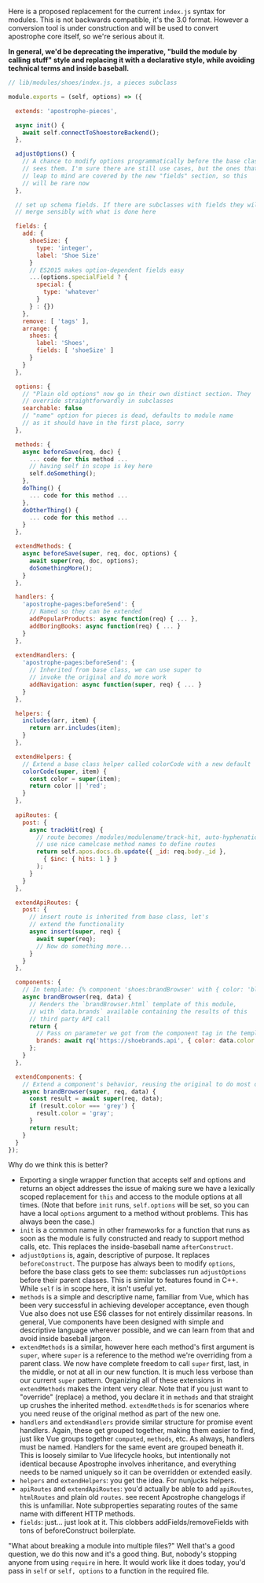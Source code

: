 Here is a proposed replacement for the current `index.js` syntax for modules. This is not backwards compatible, it's the 3.0 format. However a conversion tool is under construction and will be used to convert apostrophe core itself, so we're serious about it.

**In general, we'd be deprecating the imperative, "build the module by calling stuff" style and replacing it with a declarative style, while avoiding technical terms and inside baseball.**

```javascript
// lib/modules/shoes/index.js, a pieces subclass

module.exports = (self, options) => ({

  extends: 'apostrophe-pieces',

  async init() {
    await self.connectToShoestoreBackend();
  },

  adjustOptions() {
    // A chance to modify options programmatically before the base class
    // sees them. I'm sure there are still use cases, but the ones that
    // leap to mind are covered by the new "fields" section, so this
    // will be rare now
  },

  // set up schema fields. If there are subclasses with fields they will
  // merge sensibly with what is done here

  fields: {
    add: {
      shoeSize: {
        type: 'integer',
        label: 'Shoe Size'
      }
      // ES2015 makes option-dependent fields easy
      ...(options.specialField ? {
        special: {
          type: 'whatever'
        }
      } : {})
    },
    remove: [ 'tags' ],
    arrange: {
      shoes: {
        label: 'Shoes',
        fields: [ 'shoeSize' ]
      }
    }
  },

  options: {
    // "Plain old options" now go in their own distinct section. They
    // override straightforwardly in subclasses
    searchable: false
    // "name" option for pieces is dead, defaults to module name
    // as it should have in the first place, sorry
  },

  methods: {
    async beforeSave(req, doc) {
      ... code for this method ...
      // having self in scope is key here
      self.doSomething();
    },
    doThing() {
      ... code for this method ...
    },
    doOtherThing() {
      ... code for this method ...
    }
  },

  extendMethods: {
    async beforeSave(super, req, doc, options) {
      await super(req, doc, options);
      doSomethingMore();
    }
  },

  handlers: {
    'apostrophe-pages:beforeSend': {
      // Named so they can be extended
      addPopularProducts: async function(req) { ... },
      addBoringBooks: async function(req) { ... }
    }
  },
 
  extendHandlers: {
    'apostrophe-pages:beforeSend': {
      // Inherited from base class, we can use super to
      // invoke the original and do more work
      addNavigation: async function(super, req) { ... }
    }
  },

  helpers: {
    includes(arr, item) {
      return arr.includes(item);
    }
  },

  extendHelpers: {
    // Extend a base class helper called colorCode with a new default
    colorCode(super, item) {
      const color = super(item);
      return color || 'red';
    }
  },
  
  apiRoutes: {
    post: {
      async trackHit(req) {
        // route becomes /modules/modulename/track-hit, auto-hyphenation so we can
        // use nice camelcase method names to define routes
        return self.apos.docs.db.update({ _id: req.body._id },
          { $inc: { hits: 1 } }
        );
      }
    }
  },

  extendApiRoutes: {
    post: {
      // insert route is inherited from base class, let's
      // extend the functionality
      async insert(super, req) {
        await super(req);
        // Now do something more...
      }
    }
  },

  components: {
    // In template: {% component 'shoes:brandBrowser' with { color: 'blue' } %}
    async brandBrowser(req, data) {
      // Renders the `brandBrowser.html` template of this module,
      // with `data.brands` available containing the results of this
      // third party API call
      return {
        // Pass on parameter we got from the component tag in the template
        brands: await rq('https://shoebrands.api', { color: data.color })
      };
    }
  },

  extendComponents: {
    // Extend a component's behavior, reusing the original to do most of the work 
    async brandBrowser(super, req, data) {
      const result = await super(req, data); 
      if (result.color === 'grey') {
        result.color = 'gray';
      }
      return result;
    }
  }
});
```

Why do we think this is better?

* Exporting a single wrapper function that accepts self and options and returns an object addresses the issue of making sure we have a lexically scoped replacement for `this` and access to the module options at all times. (Note that before `init` runs, `self.options` will be set, so you can have a local `options` argument to a method without problems. This has always been the case.)
* `init` is a common name in other frameworks for a function that runs as soon as the module is fully constructed and ready to support method calls, etc. This replaces the inside-baseball name `afterConstruct`.
* `adjustOptions` is, again, descriptive of purpose. It replaces `beforeConstruct`. The purpose has always been to modify `options`, before the base class gets to see them: subclasses run `adjustOptions` before their parent classes. This is similar to features found in C++. While `self` is in scope here, it isn't useful yet.
* `methods` is a simple and descriptive name, familiar from Vue, which has been very successful in achieving developer acceptance, even though Vue also does not use ES6 classes for not entirely dissimilar reasons. In general, Vue components have been designed with simple and descriptive language wherever possible, and we can learn from that and avoid inside baseball jargon.
* `extendMethods` is a similar, however here each method's first argument is `super`, where `super` is a reference to the method we're overriding from a parent class. We now have complete freedom to call `super` first, last, in the middle, or not at all in our new function. It is much less verbose than our current `super` pattern. Organizing all of these extensions in `extendMethods` makes the intent very clear. Note that if you just want to "override" (replace) a method, you declare it in `methods` and that straight up crushes the inherited method. `extendMethods` is for scenarios where you need reuse of the original method as part of the new one.
* `handlers` and `extendHandlers` provide similar structure for promise event handlers. Again, these get grouped together, making them easier to find, just like Vue groups together `computed`, `methods`, etc. As always, handlers must be named. Handlers for the same event are grouped beneath it. This is loosely similar to Vue lifecycle hooks, but intentionally not identical because Apostrophe involves inheritance, and everything needs to be named uniquely so it can be overridden or extended easily.
* `helpers` and `extendHelpers`: you get the idea. For nunjucks helpers.
* `apiRoutes` and `extendApiRoutes`: you'd actually be able to add `apiRoutes`, `htmlRoutes` and plain old `routes`. see recent Apostrophe changelogs if this is unfamiliar. Note subproperties separating routes of the same name with different HTTP methods.
* `fields`: just... just look at it. This clobbers addFields/removeFields with tons of beforeConstruct boilerplate.

"What about breaking a module into multiple files?" Well that's a good question, we do this now and it's a good thing. But, nobody's stopping anyone from using `require` in here. It would work like it does today, you'd pass in `self` or `self, options` to a function in the required file.

